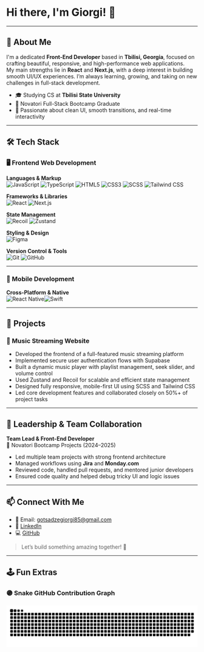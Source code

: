 <h1>Hi there, I'm Giorgi! 👋</h1>

---

## 📄 About Me

I'm a dedicated **Front-End Developer** based in **Tbilisi, Georgia**, focused on crafting beautiful, responsive, and high-performance web applications.  
My main strengths lie in **React** and **Next.js**, with a deep interest in building smooth UI/UX experiences. I’m always learning, growing, and taking on new challenges in full-stack development.

- 🎓 Studying CS at **Tbilisi State University**
- 🚀 Novatori Full-Stack Bootcamp Graduate
- 🧠 Passionate about clean UI, smooth transitions, and real-time interactivity

---

## 🛠 Tech Stack

### 🖥️ Frontend Web Development

**Languages & Markup**  
![JavaScript](https://img.shields.io/badge/-JavaScript-F7DF1E?logo=javascript&logoColor=black&style=flat-square)
![TypeScript](https://img.shields.io/badge/-TypeScript-3178C6?logo=typescript&logoColor=white&style=flat-square)
![HTML5](https://img.shields.io/badge/-HTML5-E34F26?logo=html5&logoColor=white&style=flat-square)
![CSS3](https://img.shields.io/badge/-CSS3-1572B6?logo=css3&logoColor=white&style=flat-square)
![SCSS](https://img.shields.io/badge/-SCSS-CC6699?logo=sass&logoColor=white&style=flat-square)
![Tailwind CSS](https://img.shields.io/badge/-TailwindCSS-38B2AC?logo=tailwindcss&logoColor=white&style=flat-square)

**Frameworks & Libraries**  
![React](https://img.shields.io/badge/-React-20232A?logo=react&logoColor=61DAFB&style=flat-square)
![Next.js](https://img.shields.io/badge/-Next.js-000000?logo=next.js&logoColor=white&style=flat-square)

**State Management**  
![Recoil](https://img.shields.io/badge/-Recoil-3578E5?logo=react&logoColor=white&style=flat-square)
![Zustand](https://img.shields.io/badge/-Zustand-000000?logo=react&logoColor=white&style=flat-square)

**Styling & Design**  
![Figma](https://img.shields.io/badge/-Figma-F24E1E?logo=figma&logoColor=white&style=flat-square)

**Version Control & Tools**  
![Git](https://img.shields.io/badge/-Git-F05032?logo=git&logoColor=white&style=flat-square)
![GitHub](https://img.shields.io/badge/-GitHub-181717?logo=github&logoColor=white&style=flat-square)

---

### 📱 Mobile Development

**Cross-Platform & Native**  
![React Native](https://img.shields.io/badge/-React%20Native-20232A?logo=react&logoColor=61DAFB&style=flat-square)![Swift](https://img.shields.io/badge/-Swift-FA7343?logo=swift&logoColor=white&style=flat-square)


---

## 🚀 Projects

### 🎵 Music Streaming Website

- Developed the frontend of a full-featured music streaming platform  
- Implemented secure user authentication flows with Supabase  
- Built a dynamic music player with playlist management, seek slider, and volume control  
- Used Zustand and Recoil for scalable and efficient state management  
- Designed fully responsive, mobile-first UI using SCSS and Tailwind CSS  
- Led core development features and collaborated closely on 50%+ of project tasks

---

## 👥 Leadership & Team Collaboration

**Team Lead & Front-End Developer**  
📌 Novatori Bootcamp Projects (2024–2025)

- Led multiple team projects with strong frontend architecture  
- Managed workflows using **Jira** and **Monday.com**  
- Reviewed code, handled pull requests, and mentored junior developers  
- Ensured code quality and helped debug tricky UI and logic issues

---

## 📫 Connect With Me

- 📧 Email: gotsadzegiorgi85@gmail.com  
- 💼 [LinkedIn](https://linkedin.com/in/giorgi-gotsadze-2183b8363)  
- 💻 [GitHub](https://github.com/giogocadze)

> Let’s build something amazing together! 🚀

---

## 🕹️ Fun Extras

### 🟣 Snake GitHub Contribution Graph  
![Snake](https://github.com/platane/snk/raw/output/github-contribution-grid-snake.svg)
